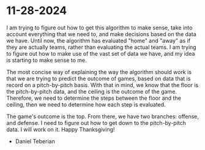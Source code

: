 # 11-28-2024

I am trying to figure out how to get this algorithm to make sense, take into account everything that we need to, and make decisions based on the data we have. Until now, the algorithm has evaluated "home" and "away" as if they are actually teams, rather than evaluating the actual teams. I am trying to figure out how to make use of the vast set of data we have, and my idea is starting to make sense to me.

The most concise way of explaining the way the algorithm should work is that we are trying to predict the outcome of games, based on data that is record on a pitch-by-pitch basis. With that in mind, we know that the floor is the pitch-by-pitch data, and the ceiling is the outcome of the game. Therefore, we need to determine the steps between the floor and the ceiling, then we need to determine how each step is evaluated.

The game's outcome is the top. From there, we have two branches: offense, and defense. I need to figure out how to get down to the pitch-by-pitch data. I will work on it. Happy Thanksgiving!

- Daniel Teberian

